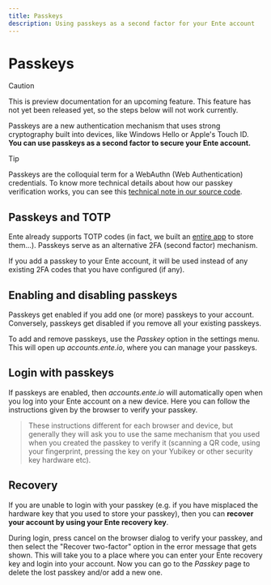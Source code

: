 ```yaml
---
title: Passkeys
description: Using passkeys as a second factor for your Ente account
---
```


# Passkeys

> [!CAUTION]
>
> This is preview documentation for an upcoming feature. This feature has not
> yet been released yet, so the steps below will not work currently.

Passkeys are a new authentication mechanism that uses strong cryptography built
into devices, like Windows Hello or Apple's Touch ID. **You can use passkeys as
a second factor to secure your Ente account.**

> [!TIP]
>
> Passkeys are the colloquial term for a WebAuthn (Web Authentication)
> credentials. To know more technical details about how our passkey verification
> works, you can see this
> [technical note in our source code](https://github.com/ente-io/ente/blob/main/web/docs/webauthn-passkeys.md).

## Passkeys and TOTP

Ente already supports TOTP codes (in fact, we built an
[entire app](https://ente.io/auth/) to store them...). Passkeys serve as an
alternative 2FA (second factor) mechanism.

If you add a passkey to your Ente account, it will be used instead of any
existing 2FA codes that you have configured (if any).

## Enabling and disabling passkeys

Passkeys get enabled if you add one (or more) passkeys to your account.
Conversely, passkeys get disabled if you remove all your existing passkeys.

To add and remove passkeys, use the _Passkey_ option in the settings menu. This
will open up _accounts.ente.io_, where you can manage your passkeys.

## Login with passkeys

If passkeys are enabled, then _accounts.ente.io_ will automatically open when
you log into your Ente account on a new device. Here you can follow the
instructions given by the browser to verify your passkey.

> These instructions different for each browser and device, but generally they
> will ask you to use the same mechanism that you used when you created the
> passkey to verify it (scanning a QR code, using your fingerprint, pressing the
> key on your Yubikey or other security key hardware etc).

## Recovery

If you are unable to login with your passkey (e.g. if you have misplaced the
hardware key that you used to store your passkey), then you can **recover your
account by using your Ente recovery key**.

During login, press cancel on the browser dialog to verify your passkey, and
then select the "Recover two-factor" option in the error message that gets
shown. This will take you to a place where you can enter your Ente recovery key
and login into your account. Now you can go to the _Passkey_ page to delete the
lost passkey and/or add a new one.
